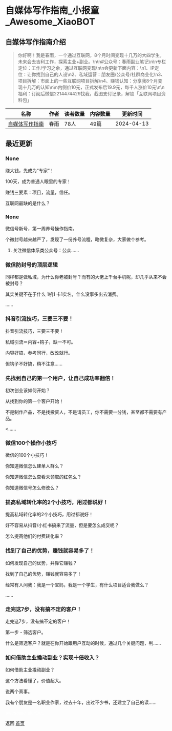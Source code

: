 # 自媒体写作指南_小报童_Awesome_XiaoBOT

## 自媒体写作指南介绍
> 你好啊！我是春雨，一个通过互联网，8个月时间变现十几万的大四学生，未来会去吉利工作，探索主业+副业。\n\n#公众号：春雨副业笔记\n\n专栏定位：工作/学习之余，通过互联网变现\n\n会更新下面内容：\n1、IP定位：让你找到自己的人设\n2、私域运营：朋友圈/公众号/社群商业化\n3、项目拆解：市面上的一些互联网项目拆解\n4、赚钱认知：分享我8个月变现十几万的认知\n\n内侧价10元，正式发布后19.9元，每千人涨价10元\n\n福利：订阅后微信2214474429找我，截图支付记录，解锁「互联网项目资料包」  
  


|名称|作者|读者数量|内容数量|更新时间|
|---|---|---|---|---|
|[自媒体写作指南](https://xiaobot.net/p/chun001?refer=9c3f1c95-a052-465a-9902-f6d75080262a)|春雨|78人|49篇|2024-04-13|

## 最近更新
### None

赚大钱，先成为“专家”！

100天，成为普通人眼里的专家！

赚钱三要素：项目，流量，信任。

互联网最缺的是什么？

### None

微信号新号，第一周养号操作指南。

个微封号越来越严了，发现了一份养号流程，略微复杂，大家做个参考。

1. 关注微信体系类公众号：公众......

### 微信防封号的顶层逻辑

同样都是做私域，为什么你老被封号？而有的大佬上千台手机呢，却几乎从来不会被封号？

其实关键不在于什么 1机1 卡1实名，什么没事多出去消费。

......

### 抖音引流技巧，三要三不要！

抖音引流技巧，三要三不要！

私域引流＝内容+钩子，缺一不可。

内容好搞，参考同行，改改就行。

但钩子不好搞，稍不注意......

### 先找到自己的第一个用户，让自己成功率翻倍！

初次创业该如何开始？

从找到你的第一个客户开始！

不是制作产品，不是找投资人，不是请员工，你不需要一分钱，甚至都不需要有产品。

<......

### 微信100个操作小技巧

微信的100个小技巧！

你知道微信怎么建单人群么？

你知道微信怎么查看未领取的红包么？

你知道微信号怎么修改么？

### 提高私域转化率的2个小技巧，用过都说好！

提高私域转化率的2个小技巧，用过都说好！

好不容易从抖音/小红书搞来了流量，但是要怎么成交呢？

怎么提高他们的付费转化率？

### 找到了自己的优势，赚钱就容易多了！

如何发现自己的优势，并靠它赚钱？

找到了自己的优势，赚钱就容易多了！

经常有人问我：我是一个宝妈，我是一个学生，有什么项目适合我做么？

......

### 走完这7步，没有搞不定的客户！

走完这7步，没有搞不定的客户！

第一步 - 筛选客户。

什么是筛选客户？就是在你开始跟用户互动的时候，通过几个关键问题，判......

### 如何借助主业撬动副业？实现十倍收入？

如何借助主业撬动副业？

这个方法看懂了，价值超大。

说两个真事。

我有个朋友是一名职业作家，过去十年，出过不少书，还建立了自己的读......


<a href="https://github.com/Reno9527/awesome-xiaobot" style="color: white; text-decoration: none;">awesome-xiaobot</a>

返回 [首页](../README.md)
